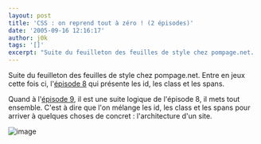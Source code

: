 ```yaml
---
layout: post
title: 'CSS : on reprend tout à zéro ! (2 épisodes)'
date: '2005-09-16 12:16:17'
author: j0k
tags: '[]'
excerpt: "Suite du feuilleton des feuilles de style chez pompage.net.   Entre en jeux cette fois ci, l'[épisode 8](http://pompage.net/pompe/cssdezero-8/) qui présente les id, les class et les spans.  \n  \nQuand à l'[épisode 9](http://pompage.net/pompe/cssdezero-9/), il est une suite logique de l'épisode 8, il mets tout ensemble. C'est à dire que l'on      …"
---
```


Suite du feuilleton des feuilles de style chez pompage.net.   Entre en jeux cette fois ci, l'[épisode 8](http://pompage.net/pompe/cssdezero-8/) qui présente les id, les class et les spans.

Quand à l'[épisode 9](http://pompage.net/pompe/cssdezero-9/), il est une suite logique de l'épisode 8, il mets tout ensemble. C'est à dire que l'on mélange les id, les class et les spans pour arriver à quelques choses de concret : l'architecture d'un site.

 ![image](http://pompage.net/IMG/gif/threecols_fr.gif)
